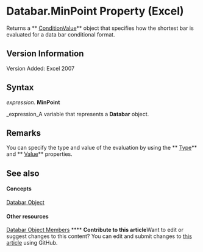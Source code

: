 
# Databar.MinPoint Property (Excel)

Returns a  ** [ConditionValue](a39335db-4e0a-66aa-393b-3aa7e5268c00.md)** object that specifies how the shortest bar is evaluated for a data bar conditional format.


## Version Information

Version Added: Excel 2007 


## Syntax

 _expression_. **MinPoint**

 _expression_A variable that represents a  **Databar** object.


## Remarks

You can specify the type and value of the evaluation by using the  ** [Type](20467063-f402-4e7f-42ba-581b61b83a15.md)** and ** [Value](376dccc8-2d47-c7ed-1b14-d41dcdd1a8ff.md)** properties.


## See also


#### Concepts


 [Databar Object](2684e913-c278-e6be-ba9d-053b6ad58bae.md)
#### Other resources


 [Databar Object Members](137f7e88-bb61-48a3-d2cb-76a8282cd62e.md)
****   **Contribute to this article**Want to edit or suggest changes to this content? You can edit and submit changes to  [this article](https://github.com/jhershey00/VBA_Excel_Test/OpenXMLCon/articles/d9a0a554-50e8-24a1-e10b-c4ee4cdbc159.md) using GitHub.

